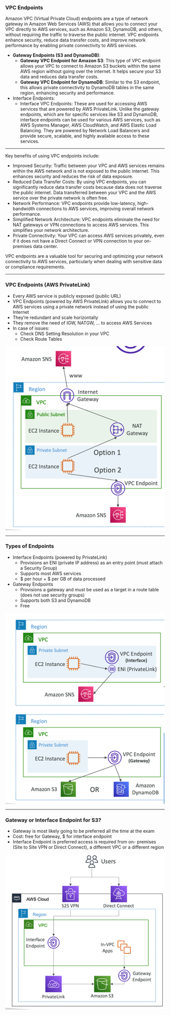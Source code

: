### VPC Endpoints

Amazon VPC (Virtual Private Cloud) endpoints are a type of network gateway in Amazon Web Services (AWS) that allows you to
connect your VPC directly to AWS services, such as Amazon S3, DynamoDB, and others, without requiring the traffic to traverse
the public internet. VPC endpoints enhance security, reduce data transfer costs, and improve network performance by enabling
private connectivity to AWS services.

- **Gateway Endpoints (S3 and DynamoDB)**:
  - **Gateway VPC Endpoint for Amazon S3**: This type of VPC endpoint allows your VPC to connect to Amazon S3 buckets within the same AWS region without going over the internet. It helps secure your S3 data and reduces data transfer costs.
  - **Gateway VPC Endpoint for DynamoDB**: Similar to the S3 endpoint, this allows private connectivity to DynamoDB tables in the same region, enhancing security and performance.
- Interface Endpoints:
  - Interface VPC Endpoints: These are used for accessing AWS services that are powered by AWS PrivateLink. Unlike the gateway endpoints, which are for specific services like S3 and DynamoDB, interface endpoints can be used for various AWS services, such as AWS Systems Manager, AWS CloudWatch, and AWS Elastic Load Balancing. They are powered by Network Load Balancers and provide secure, scalable, and highly available access to these services.

---

Key benefits of using VPC endpoints include:

- Improved Security: Traffic between your VPC and AWS services remains within the AWS network and is not exposed to the public internet. This enhances security and reduces the risk of data exposure.
- Reduced Data Transfer Costs: By using VPC endpoints, you can significantly reduce data transfer costs because data does not traverse the public internet. Data transferred between your VPC and the AWS service over the private network is often free.
- Network Performance: VPC endpoints provide low-latency, high-bandwidth connections to AWS services, improving overall network performance.
- Simplified Network Architecture: VPC endpoints eliminate the need for NAT gateways or VPN connections to access AWS services. This simplifies your network architecture.
- Private Connectivity: Your VPC can access AWS services privately, even if it does not have a Direct Connect or VPN connection to your on-premises data center.

VPC endpoints are a valuable tool for securing and optimizing your network connectivity to AWS services, particularly when dealing with sensitive data or compliance requirements.

---

### VPC Endpoints (AWS PrivateLink)

- Every AWS service is publicly exposed (public URL)
- VPC Endpoints (powered by AWS PrivateLink) allows you to connect to AWS services using a private network instead of using the public Internet
- They’re redundant and scale horizontally
- They remove the need of IGW, NATGW, ... to access AWS Services
- In case of issues:
  - Check DNS Setting Resolution in your VPC
  - Check Route Tables

![img.png](img/img_52.png)

--- 

### Types of Endpoints

- Interface Endpoints (powered by PrivateLink)
  - Provisions an ENI (private IP address) as an entry point (must attach a Security Group)
  - Supports most AWS services
  - $ per hour + $ per GB of data processed
- Gateway Endpoints
  - Provisions a gateway and must be used as a target in a route table (does not use security groups)
  - Supports both S3 and DynamoDB
  - Free

![img.png](img/img_53.png)

---

### Gateway or Interface Endpoint for S3?

- Gateway is most likely going to be preferred all the time at the exam
- Cost: free for Gateway, $ for interface endpoint
- Interface Endpoint is preferred access is required from on- premises (Site to Site VPN or Direct Connect), a different VPC or a different region

![img.png](img/img_54.png)